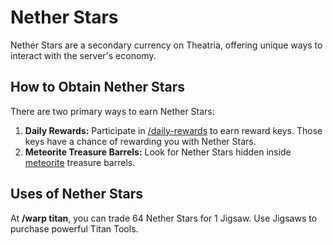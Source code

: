 # Nether Stars

Nether Stars are a secondary currency on Theatria, offering unique ways to interact with the server's economy.

## How to Obtain Nether Stars

There are two primary ways to earn Nether Stars:

1. **Daily Rewards:** Participate in [/daily-rewards](/ways-to-make-money/playtime-rewards.md) to earn reward keys. Those keys have a chance of rewarding you with Nether Stars.
2. **Meteorite Treasure Barrels:** Look for Nether Stars hidden inside [meteorite](../events-challenges/meteorites) treasure barrels.

## Uses of Nether Stars

At **/warp titan**, you can trade 64 Nether Stars for 1 Jigsaw. Use Jigsaws to purchase powerful Titan Tools.
